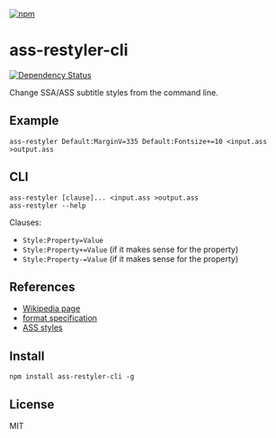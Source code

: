 [![npm](https://nodei.co/npm/ass-restyler-cli.png)](https://nodei.co/npm/ass-restyler-cli/)

# ass-restyler-cli

[![Dependency Status][david-badge]][david]

Change SSA/ASS subtitle styles from the command line.

[david]: https://david-dm.org/eush77/ass-restyler-cli
[david-badge]: https://david-dm.org/eush77/ass-restyler-cli.png

## Example

```
ass-restyler Default:MarginV=335 Default:Fontsize+=10 <input.ass >output.ass
```

## CLI

```
ass-restyler [clause]... <input.ass >output.ass
ass-restyler --help
```

Clauses:
  - `Style:Property=Value`
  - `Style:Property+=Value` (if it makes sense for the property)
  - `Style:Property-=Value` (if it makes sense for the property)

## References

- [Wikipedia page](http://en.wikipedia.org/wiki/SubStation_Alpha)
- [format specification](http://www.perlfu.co.uk/projects/asa/ass-specs.doc)
- [ASS styles](http://docs.aegisub.org/3.2/Styles/)

## Install

```shell
npm install ass-restyler-cli -g
```

## License

MIT
